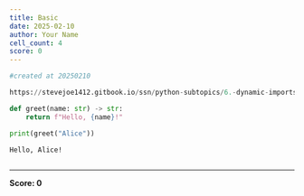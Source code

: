```yaml
---
title: Basic
date: 2025-02-10
author: Your Name
cell_count: 4
score: 0
---
```


```python
#created at 20250210
```


```python
https://stevejoe1412.gitbook.io/ssn/python-subtopics/6.-dynamic-imports
```


```python
def greet(name: str) -> str:
    return f"Hello, {name}!"

print(greet("Alice"))
```

    Hello, Alice!



```python

```


---
**Score: 0**